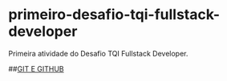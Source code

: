 # primeiro-desafio-tqi-fullstack-developer

<p>Primeira atividade do Desafio TQI Fullstack Developer. </p>

##[GIT E GITHUB](https://github.com/Oliveira-GB/primeiro-desafio-tqi-fullstack-developer/tree/main/git_github)